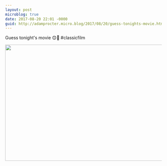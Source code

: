 ```yaml
---
layout: post
microblog: true
date: 2017-08-20 22:01 -0000
guid: http://adamprocter.micro.blog/2017/08/20/guess-tonights-movie.html
---
```

Guess tonight's movie 😊🥊 #classicfilm

<img src="http://discursive.adamprocter.co.uk/uploads/2017/50c9d58374.jpg" width="600" height="374" />
